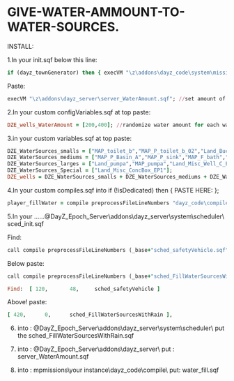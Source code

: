 # GIVE-WATER-AMMOUNT-TO-WATER-SOURCES.

INSTALL:

1.In your init.sqf  below this line:
```ruby
if (dayz_townGenerator) then { execVM "\z\addons\dayz_code\system\mission\chernarus\MainLootableObjects.sqf"; };
```

Paste:

```ruby
execVM "\z\addons\dayz_server\server_WaterAmount.sqf"; //set amount of water in water sources
```

2.In your custom configVariables.sqf at top paste:
 
```ruby
DZE_wells_WaterAmount = [200,400]; //randomize water amount for each water storage type [min,max] 
```

3.in your custom variables.sqf at top paste:
```ruby
DZE_WaterSources_smalls = ["MAP_toilet_b","MAP_P_toilet_b_02","Land_Bucket_EP1","MetalBucket"];
DZE_WaterSources_mediums = ["MAP_P_Basin_A","MAP_P_sink","MAP_F_bath","MAP_P_bath","Land_Barrel_water"];
DZE_WaterSources_larges = ["Land_pumpa","MAP_pumpa","Land_Misc_Well_C_EP1","Land_Misc_Well_L_EP1","Land_Reservoir_EP1","MAP_Misc_Well","Land_stand_waterl_EP1","MAP_Misc_WellPump","land_smd_water_pump"];
DZE_WaterSources_Special = ["Land_Misc_ConcBox_EP1"];
DZE_wells = DZE_WaterSources_smalls + DZE_WaterSources_mediums + DZE_WaterSources_larges + DZE_WaterSources_Special;
```

4.In your custom compiles.sqf into if (!isDedicated) then { PASTE HERE: };
 
```ruby
player_fillWater = compile preprocessFileLineNumbers "dayz_code\compile\water_fill.sqf";
```

5.In your ......\@DayZ_Epoch_Server\addons\dayz_server\system\scheduler\ sced_init.sqf  
 
Find: 
```ruby
call compile preprocessFileLineNumbers (_base+"sched_safetyVehicle.sqf");
```
Below paste: 
```ruby
call compile preprocessFileLineNumbers (_base+"sched_FillWaterSourcesWithRain.sqf");//for check  sched_FillWaterSourcesWithRain
```
```ruby
Find:  [ 120,       48,     sched_safetyVehicle ]
```
Above! paste:
```ruby
[ 420,      0,      sched_FillWaterSourcesWithRain ],
```

6. into : \@DayZ_Epoch_Server\addons\dayz_server\system\scheduler\  put the sched_FillWaterSourcesWithRain.sqf

7. into : \@DayZ_Epoch_Server\addons\dayz_server\  put : server_WaterAmount.sqf

8. into : mpmissions\your instance\dayz_code\compile\   put:  water_fill.sqf 
